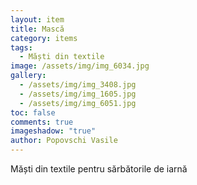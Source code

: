 ```yaml
---
layout: item
title: Mască
category: items
tags:
  - Măști din textile
image: /assets/img/img_6034.jpg
gallery:
  - /assets/img/img_3408.jpg
  - /assets/img/img_1605.jpg
  - /assets/img/img_6051.jpg
toc: false
comments: true
imageshadow: "true"
author: Popovschi Vasile
---
```

Măști din textile pentru sărbătorile de iarnă